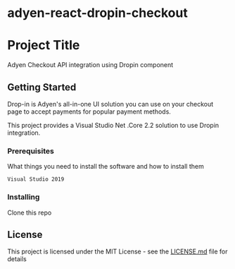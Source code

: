 # adyen-react-dropin-checkout
# Project Title

Adyen Checkout API integration using Dropin component

## Getting Started

Drop-in is Adyen's all-in-one UI solution you can use on your checkout page to accept payments for popular payment methods.

This project provides a Visual Studio Net .Core 2.2 solution to use Dropin integration.

### Prerequisites

What things you need to install the software and how to install them

```
Visual Studio 2019
```

### Installing

Clone this repo

## License

This project is licensed under the MIT License - see the [LICENSE.md](LICENSE.md) file for details

